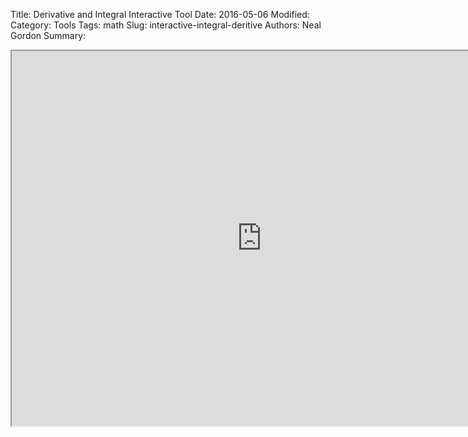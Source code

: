 Title: Derivative and Integral Interactive Tool
Date: 2016-05-06
Modified: 
Category: Tools
Tags: math
Slug: interactive-integral-deritive
Authors: Neal Gordon
Summary: 



<iframe src="http://phet.colorado.edu/sims/calculus-grapher/calculus-grapher_en.html" width="800" height="600" scrolling="no" allowfullscreen></iframe>
